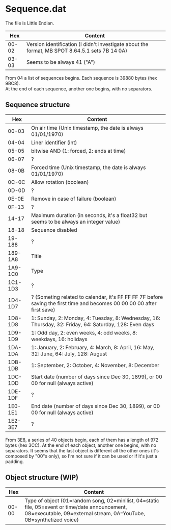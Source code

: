 # Sequence.dat

The file is Little Endian.

| Hex   | Content                                                                                        |
| ----- | ---------------------------------------------------------------------------------------------- |
| 00-02 | Version identification (I didn't investigate about the format, MB SPOT 8.64.5.1 sets 7B 14 0A) |
| 03-03 | Seems to be always 41 ("A")                                                                    |

From 04 a list of sequences begins.
Each sequence is 39880 bytes (hex 9BC8).  
At the end of each sequence, another one begins, with no separators.

## Sequence structure

| Hex     | Content                                                                                                                  |
| ------- | ------------------------------------------------------------------------------------------------------------------------ |
| 00-03   | On air time (Unix timestamp, the date is always 01/01/1970)                                                              |
| 04-04   | Liner identifier (int)                                                                                                   |
| 05-05   | bitwise AND (1: forced, 2: ends at time)                                                                                 |
| 06-07   | ?                                                                                                                        |
| 08-0B   | Forced time (Unix timestamp, the date is always 01/01/1970)                                                              |
| 0C-0C   | Allow rotation (boolean)                                                                                                 |
| 0D-0D   | ?                                                                                                                        |
| 0E-0E   | Remove in case of failure (boolean)                                                                                      |
| 0F-13   | ?                                                                                                                        |
| 14-17   | Maximum duration (in seconds, it's a float32 but seems to be always an integer value)                                    |
| 18-18   | Sequence disabled                                                                                                        |
| 19-188  | ?                                                                                                                        |
| 189-1A8 | Title                                                                                                                    |
| 1A9-1C0 | Type                                                                                                                     |
| 1C1-1D3 | ?                                                                                                                        |
| 1D4-1D7 | ? (Someting related to calendar, it's FF FF FF 7F before saving the first time and becomes 00 00 00 00 after first save) |
| 1D8-1D8 | 1: Sunday, 2: Monday, 4: Tuesday, 8: Wednesday, 16: Thursday, 32: Friday, 64: Saturday, 128: Even days                   |
| 1D9-1D9 | 1: Odd day, 2: even weeks, 4: odd weeks, 8: weekdays, 16: holidays                                                       |
| 1DA-1DA | 1: January, 2: February, 4: March, 8: April, 16: May, 32: June, 64: July, 128: August                                    |
| 1DB-1DB | 1: September, 2: October, 4: November, 8: December                                                                       |
| 1DC-1DD | Start date (number of days since Dec 30, 1899), or 00 00 for null (always active)                                        |
| 1DE-1DF | ?                                                                                                                        |
| 1E0-1E1 | End date (number of days since Dec 30, 1899), or 00 00 for null (always active)                                          |
| 1E2-3E7 | ?                                                                                                                        |

From 3E8, a series of 40 objects begin, each of them has a length of 972 bytes (hex 3CC). At the end of each object, another one begins, with no separators.
It seems that the last object is different all the other ones (it's composed by "00"s only), so I'm not sure if it can be used or if it's just a padding.

## Object structure (WIP)

| Hex   | Content                                                                                                                                                               |
| ----- | --------------------------------------------------------------------------------------------------------------------------------------------------------------------- |
| 00-00 | Type of object (01=random song, 02=minilist, 04=static file, 05=event or time/date announcement, 08=executable, 09=external stream, 0A=YouTube, 0B=synthetized voice) |
